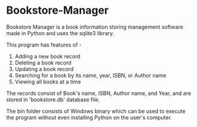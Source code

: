 # Bookstore-Manager
Bookstore Manager is a book information storing management software made in Python and uses the sqlite3 library.

This program has features of -
1. Adding a new book record
2. Deleting a book record
3. Updating a book record
4. Searching for a book by its name, year, ISBN, or Author name
5. Viewing all books at a time

The records consist of Book's name, ISBN, Author name, and Year, and are stored in 'bookstore.db' database file.

 The bin folder consists of Windows binary which can be used to execute the program without even installing Python on the user's computer.
